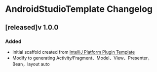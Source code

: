 <!-- Keep a Changelog guide -> https://keepachangelog.com -->

# AndroidStudioTemplate Changelog

## [released]v 1.0.0
### Added
- Initial scaffold created from [IntelliJ Platform Plugin Template](https://github.com/JetBrains/intellij-platform-plugin-template)
- Modify to generating Activity/Fragment、Model、View、Presenter，Bean，layout auto

